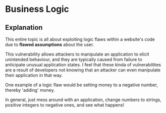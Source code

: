 # Business Logic

## Explanation

This entire topic is all about exploiting logic flaws within a website's code due to **flawed assumptions** about the user.

This vulnerability allows attackers to manipulate an application to elicit unintended behaviour, and they are typically caused from failure to anticipate unusual application states. I feel that these kinda of vulnerabilities are a result of developers not knowing that an attacker can even manipulate their application in that way. 

One example of a logic flaw would be setting money to a negative number, thereby 'adding' money.

In general, just mess around with an application, change numbers to strings, positive integers to negative ones, and see what happens!